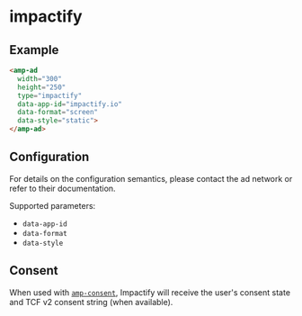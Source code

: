 # impactify

## Example

```html
<amp-ad
  width="300"
  height="250"
  type="impactify"
  data-app-id="impactify.io"
  data-format="screen"
  data-style="static">
</amp-ad>
```

## Configuration

For details on the configuration semantics, please contact the ad network or refer to their documentation.

Supported parameters:

- `data-app-id`
- `data-format`
- `data-style`

## Consent

When used with [`amp-consent`](https://amp.dev/documentation/components/amp-consent/),
Impactify will receive the user's consent state and TCF v2 consent string (when
available).
